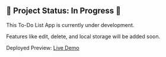 ## 🚧 Project Status: In Progress 🚧 

This To-Do List App is currently under development. 

Features like edit, delete, and local storage will be added soon. 

Deployed Preview: [Live Demo](https://joshmensah21.github.io/To-do-list-Joshua-Mensah/)
